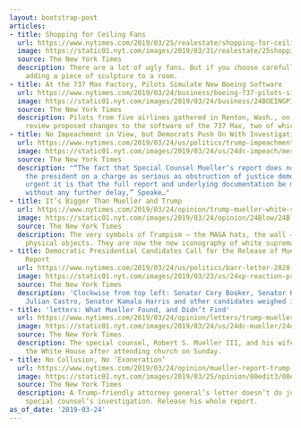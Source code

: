 ```yaml
---
layout: bootstrap-post
articles:
- title: Shopping for Ceiling Fans
  url: https://www.nytimes.com/2019/03/25/realestate/shopping-for-ceiling-fans.html
  image: https://static01.nyt.com/images/2019/03/31/realestate/25shopping1/25shopping1-facebookJumbo.jpg
  source: The New York Times
  description: There are a lot of ugly fans. But if you choose carefully, it’s like
    adding a piece of sculpture to a room.
- title: At the 737 Max Factory, Pilots Simulate New Boeing Software
  url: https://www.nytimes.com/2019/03/24/business/boeing-737-pilots-simulators.html
  image: https://static01.nyt.com/images/2019/03/24/business/24BOEINGPILOTS/24BOEINGPILOTS-facebookJumbo.jpg
  source: The New York Times
  description: Pilots from five airlines gathered in Renton, Wash., on Saturday to
    review proposed changes to the software of the 737 Max, two of which have crashed.
- title: No Impeachment in View, but Democrats Push On With Investigations of Trump
  url: https://www.nytimes.com/2019/03/24/us/politics/trump-impeachment-democrats.html
  image: https://static01.nyt.com/images/2019/03/24/us/24dc-impeach/merlin_152073684_3efaef5a-21f0-487c-aa6f-d3d657c44cde-facebookJumbo.jpg
  source: The New York Times
  description: "“The fact that Special Counsel Mueller’s report does not exonerate
    the president on a charge as serious as obstruction of justice demonstrates how
    urgent it is that the full report and underlying documentation be made public
    without any further delay,” Speake…"
- title: It’s Bigger Than Mueller and Trump
  url: https://www.nytimes.com/2019/03/24/opinion/trump-mueller-white-supremacy.html
  image: https://static01.nyt.com/images/2019/03/24/opinion/24Blow/24Blow-facebookJumbo.jpg
  source: The New York Times
  description: The very symbols of Trumpism — the MAGA hats, the wall — are more than
    physical objects. They are now the new iconography of white supremacy.
- title: Democratic Presidential Candidates Call for the Release of Mueller’s Full
    Report
  url: https://www.nytimes.com/2019/03/24/us/politics/barr-letter-2020-democrats.html
  image: https://static01.nyt.com/images/2019/03/23/us/24xp-reaction-promo/24xp-reaction-facebookJumbo.jpg
  source: The New York Times
  description: 'Clockwise from top left: Senator Cory Booker, Senator Kirsten Gillibrand,
    Julian Castro, Senator Kamala Harris and other candidates weighed in.'
- title: 'letters: What Mueller Found, and Didn’t Find'
  url: https://www.nytimes.com/2019/03/24/opinion/letters/trump-mueller-report.html
  image: https://static01.nyt.com/images/2019/03/24/us/24dc-mueller/24dc-mueller-facebookJumbo.jpg
  source: The New York Times
  description: The special counsel, Robert S. Mueller III, and his wife, Ann, near
    the White House after attending church on Sunday.
- title: No Collusion, No ‘Exoneration’
  url: https://www.nytimes.com/2019/03/24/opinion/mueller-report-trump-investigation.html
  image: https://static01.nyt.com/images/2019/03/25/opinion/00edit3/00edit3-facebookJumbo.jpg
  source: The New York Times
  description: A Trump-friendly attorney general’s letter doesn’t do justice to the
    special counsel’s investigation. Release his whole report.
as_of_date: '2019-03-24'
---
```


